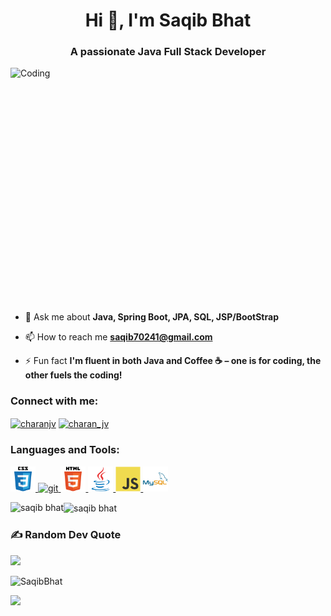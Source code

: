 <h1 align="center">Hi 👋, I'm Saqib Bhat</h1>
<h3 align="center">A passionate Java Full Stack Developer</h3>
<img align="right" alt="Coding" width="550" height="390" src="https://camo.githubusercontent.com/3492228fd9a698d24cbe02d7e013abc0fe70eebeda013e47dab443f61efe5013/68747470733a2f2f7777772e77696e677374656368736f6c7574696f6e732e636f6d2f77702d636f6e74656e742f75706c6f6164732f323032322f30332f66756c6c2d737461636b2d646576656c6f706d656e742e676966">



- 💬 Ask me about **Java, Spring Boot, JPA, SQL, JSP/BootStrap**

- 📫 How to reach me **saqib70241@gmail.com**

- ⚡ Fun fact **I'm fluent in both Java and Coffee ☕ – one is for coding, the other fuels the coding!**

<h3 align="left">Connect with me:</h3>
<p align="left">

<a href="https://linkedin.com/in/saqib70241" target="blank"><img align="center" src="https://raw.githubusercontent.com/rahuldkjain/github-profile-readme-generator/master/src/images/icons/Social/linked-in-alt.svg" alt="charanjv" height="30" width="40" /></a>
<a href="https://instagram.com/saqib_bhat0011" target="blank"><img align="center" src="https://raw.githubusercontent.com/rahuldkjain/github-profile-readme-generator/master/src/images/icons/Social/instagram.svg" alt="charan_jv" height="30" width="40" /></a>
</p>

<h3 align="left">Languages and Tools:</h3>
<p align="left"> <a href="https://www.w3schools.com/css/" target="_blank" rel="noreferrer"> <img src="https://raw.githubusercontent.com/devicons/devicon/master/icons/css3/css3-original-wordmark.svg" alt="css3" width="40" height="40"/> </a> <a href="https://git-scm.com/" target="_blank" rel="noreferrer"> <img src="https://www.vectorlogo.zone/logos/git-scm/git-scm-icon.svg" alt="git" width="40" height="40"/> </a> <a href="https://www.w3.org/html/" target="_blank" rel="noreferrer"> <img src="https://raw.githubusercontent.com/devicons/devicon/master/icons/html5/html5-original-wordmark.svg" alt="html5" width="40" height="40"/> </a> <a href="https://www.java.com" target="_blank" rel="noreferrer"> <img src="https://raw.githubusercontent.com/devicons/devicon/master/icons/java/java-original.svg" alt="java" width="40" height="40"/> </a> <a href="https://developer.mozilla.org/en-US/docs/Web/JavaScript" target="_blank" rel="noreferrer"> <img src="https://raw.githubusercontent.com/devicons/devicon/master/icons/javascript/javascript-original.svg" alt="javascript" width="40" height="40"/> </a> <a href="https://www.mysql.com/" target="_blank" rel="noreferrer"> <img src="https://raw.githubusercontent.com/devicons/devicon/master/icons/mysql/mysql-original-wordmark.svg" alt="mysql" width="40" height="40"/> </a> </p>

<p><img align="left" src="https://github-readme-stats.vercel.app/api/top-langs?username=Saqibbhat321&show_icons=true&locale=en&layout=compact" alt="saqib bhat" /></p>

<p><img align="center" src="https://github-readme-streak-stats.herokuapp.com/?user=Saqibbhat321&" alt="saqib bhat" /></p>

### ✍️ Random Dev Quote
![](https://quotes-github-readme.vercel.app/api?type=horizontal&theme=dark)

<p align="left"> <img src="https://komarev.com/ghpvc/?username=Saqibbhat321&label=Profile%20views&color=0e75b6&style=flat" alt="SaqibBhat" /> </p>

[![](https://visitcount.itsvg.in/api?id=Saqibbhat321&icon=0&color=0)](https://visitcount.itsvg.in)

<!-- Proudly created with GPRM ( https://gprm.itsvg.in ) -->
